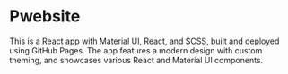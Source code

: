 # Pwebsite
This is a React app with Material UI, React, and SCSS, built and deployed using GitHub Pages. The app features a modern design with custom theming, and showcases various React and Material UI components. 
